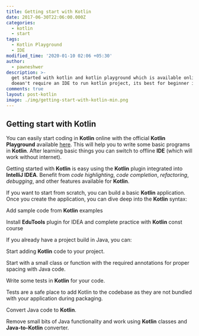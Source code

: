 ```yaml
---
title: Getting start with Kotlin
date: 2017-06-30T22:06:00.000Z
categories:
  - kotlin
  - start
tags:
  - Kotlin Playground
  - IDE
modified_time: '2020-01-10 02:06 +05:30'
author:
  - pawneshwer
description: >-
  get started with kotlin and kotlin playground which is available online and
  doean't require an IDE to run kotlin project, its best for beginner in kotlin
comments: true
layout: post-kotlin
image: ./img/getting-start-with-kotlin-min.png
---
```


## Getting start with Kotlin

You can easily start coding in **Kotlin** online with the official **Kotlin
Playground** available [here](https://play.kotlinlang.org/). This will help you
to write some basic programs in **Kotlin**. After learning basic things you can
switch to offline **IDE** (which will work without internet).

Getting started with **Kotlin** is easy using the **Kotlin** plugin integrated
into **IntelliJ IDEA**. Benefit from *code highlighting*, *code completion*,
*refactoring*, *debugging*, and other features available for **Kotlin**.

If you want to start from scratch, you can build a basic **Kotlin** application.
Once you create the application, you can dive deep into the **Kotlin** syntax:

Add sample code from **Kotlin** examples

Install **EduTools** plugin for IDEA and complete practice with **Kotlin** const
course

If you already have a project build in Java, you can:

Start adding **Kotlin** code to your project.

Start with a small class or function with the required annotations for proper
spacing with Java code.

Write some tests in **Kotlin** for your code.

Tests are a safe place to add Kotlin to the codebase as they are not bundled
with your application during packaging.

Convert Java code to **Kotlin**.

Remove small bits of Java functionality and work using **Kotlin** classes and
**Java-to-Kotlin** converter.

